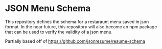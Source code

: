 # JSON Menu Schema

This repository defines the schema for a restaraunt menu saved in json format. In the near future, this repository will also become an npm package that can be used to verify the validity of a json menu.

Partially based off of https://github.com/jsonresume/resume-schema
